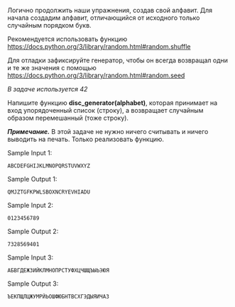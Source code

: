 Логично продолжить наши упражнения, создав свой алфавит. Для начала создадим алфавит, отличающийся от исходного только случайным порядком букв.

Рекомендуется использовать функцию https://docs.python.org/3/library/random.html#random.shuffle

Для отладки зафиксируйте генератор, чтобы он всегда возвращал одни и те же значения с помощью https://docs.python.org/3/library/random.html#random.seed

_В задаче используется 42_

Напишите функцию **disc_generator(alphabet)**, которая принимает на вход упорядоченный список (строку), а возвращает случайным образом перемешанный (тоже строку).

***Примечание.*** В этой задаче не нужно ничего считывать и ничего выводить на печать. Только реализовать функцию.

Sample Input 1:

```commandline
ABCDEFGHIJKLMNOPQRSTUVWXYZ
```

Sample Output 1:

```commandline
QMJZTGFKPWLSBOXNCRYEVHIADU
```

Sample Input 2:

```commandline
0123456789
```

Sample Output 2:

```commandline
7328569401
```

Sample Input 3:

```commandline
АБВГДЕЖЗИЙКЛМНОПРСТУФХЦЧШЩЪЫЬЭЮЯ
```

Sample Output 3:

```commandline
ЪЕКПЩЛЦЖУМРЙЬОШФЮБНТВСХГЭДЫЯИЧАЗ
```
